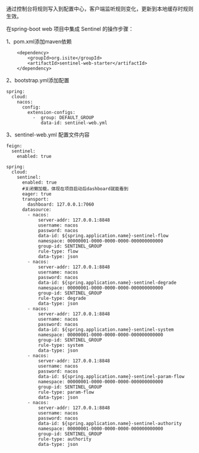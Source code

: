 通过控制台将规则写入到配置中心，客户端监听规则变化，更新到本地缓存时规则生效。

在spring-boot web 项目中集成 Sentinel 的操作步骤：

1、pom.xml添加maven依赖

        <dependency>
            <groupId>org.isite</groupId>
            <artifactId>sentinel-web-starter</artifactId>
        </dependency>

2、bootstrap.yml添加配置

    spring:
      cloud:
        nacos:
          config:
            extension-configs:
              -  group: DEFAULT_GROUP
                 data‐id: sentinel-web.yml

             
3、sentinel-web.yml 配置文件内容

    feign:
      sentinel:
        enabled: true
    
    spring:
      cloud:
        sentinel:
          enabled: true
          #关闭懒加载，体现在项目启动后dashboard就能看到
          eager: true
          transport:
            dashboard: 127.0.0.1:7060
          datasource:
            - nacos:
                server-addr: 127.0.0.1:8848
                username: nacos
                password: nacos
                data-id: ${spring.application.name}-sentinel-flow
                namespace: 00000001-0000-0000-0000-000000000000
                group-id: SENTINEL_GROUP
                rule-type: flow
                data-type: json
            - nacos:
                server-addr: 127.0.0.1:8848
                username: nacos
                password: nacos
                data-id: ${spring.application.name}-sentinel-degrade
                namespace: 00000001-0000-0000-0000-000000000000
                group-id: SENTINEL_GROUP
                rule-type: degrade
                data-type: json
            - nacos:
                server-addr: 127.0.0.1:8848
                username: nacos
                password: nacos
                data-id: ${spring.application.name}-sentinel-system
                namespace: 00000001-0000-0000-0000-000000000000
                group-id: SENTINEL_GROUP
                rule-type: system
                data-type: json
            - nacos:
                server-addr: 127.0.0.1:8848
                username: nacos
                password: nacos
                data-id: ${spring.application.name}-sentinel-param-flow
                namespace: 00000001-0000-0000-0000-000000000000
                group-id: SENTINEL_GROUP
                rule-type: param-flow
                data-type: json
            - nacos:
                server-addr: 127.0.0.1:8848
                username: nacos
                password: nacos
                data-id: ${spring.application.name}-sentinel-authority
                namespace: 00000001-0000-0000-0000-000000000000
                group-id: SENTINEL_GROUP
                rule-type: authority
                data-type: json


